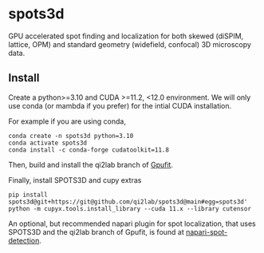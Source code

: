 # spots3d
GPU accelerated spot finding and localization for both skewed (diSPIM, lattice, OPM) and standard geometry (widefield, confocal) 3D microscopy data.

Install
-------
Create a python>=3.10 and CUDA >=11.2, <12.0 environment. We will only use conda (or mambda if you prefer) for the intial CUDA installation.

For example if you are using conda,
```
conda create -n spots3d python=3.10
conda activate spots3d
conda install -c conda-forge cudatoolkit=11.8
```

Then, build and install the qi2lab branch of [Gpufit](https://github.com/QI2lab/Gpufit).

Finally, install SPOTS3D and cupy extras
```
pip install spots3d@git+https://git@github.com/qi2lab/spots3d@main#egg=spots3d'
python -m cupyx.tools.install_library --cuda 11.x --library cutensor
```

An optional, but recommended napari plugin for spot localization, that uses SPOTS3D and the qi2lab branch of Gpufit, is found at [napari-spot-detection](https://github.com/QI2lab/napari-spot-detection).
